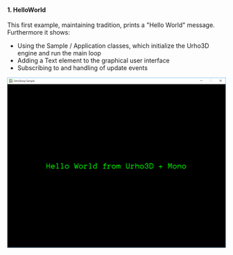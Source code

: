 #### 1. HelloWorld

This first example, maintaining tradition, prints a "Hello World" message.
Furthermore it shows:
- Using the Sample / Application classes, which initialize the Urho3D engine and run the main loop
- Adding a Text element to the graphical user interface
- Subscribing to and handling of update events

![Screenshot](Screenshot.png)